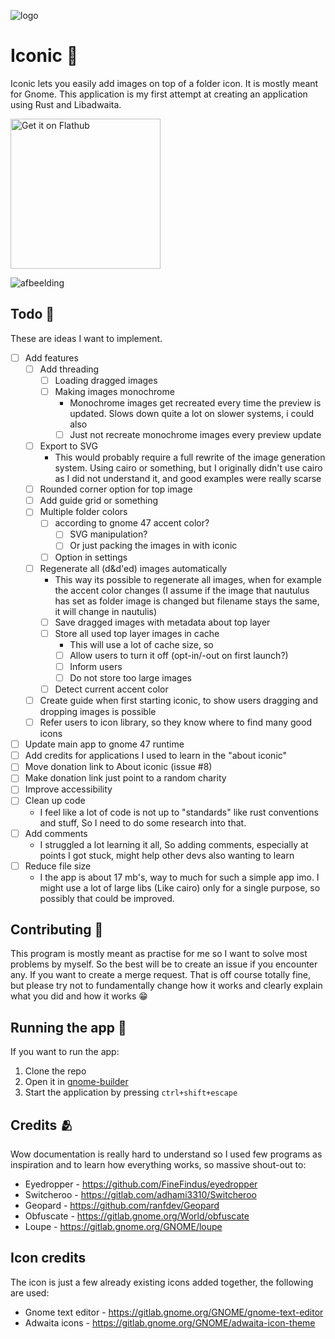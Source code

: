 ![logo](https://raw.githubusercontent.com/youpie/Folder_icon_creator/main/data/icons/nl.emphisia.icon.svg)

# Iconic 📁

Iconic lets you easily add images on top of a folder icon. It is mostly meant for Gnome. 
This application is my first attempt at creating an application using Rust and Libadwaita.

<a href='https://flathub.org/apps/details/nl.emphisia.icon'><img width='240' alt='Get it on Flathub' src='https://flathub.org/api/badge?locale=en&light'/></a>

![afbeelding](https://github.com/youpie/Iconic/blob/main/data/screenshots/Main%20screen%20dark.png?raw=true)

## Todo 📝
These are ideas I want to implement.
- [ ] Add features
    - [ ] Add threading
        - [ ] Loading dragged images
        - [ ] Making images monochrome
            - Monochrome images get recreated every time the preview is updated. Slows down quite a lot on slower systems, i could also
            - [ ] Just not recreate monochrome images every preview update
    - [ ] Export to SVG
        - This would probably require a full rewrite of the image generation system. Using cairo or something, but I originally didn't use cairo as I did not understand it, and good examples were really scarse 
    - [ ] Rounded corner option for top image
    - [ ] Add guide grid or something
    - [ ] Multiple folder colors
        - [ ] according to gnome 47 accent color?
            - [ ] SVG manipulation?
            - [ ] Or just packing the images in with iconic
        - [ ] Option in settings
    - [ ] Regenerate all (d&d'ed) images automatically
        - This way its possible to regenerate all images, when for example the accent color changes (I assume if the image that nautulus has set as folder image is changed but filename stays the same, it will change in nautulis)
        - [ ] Save dragged images with metadata about top layer
        - [ ] Store all used top layer images in cache
            - This will use a lot of cache size, so
            - [ ] Allow users to turn it off (opt-in/-out on first launch?)
            - [ ] Inform users 
            - [ ] Do not store too large images
        - [ ] Detect current accent color
    - [ ] Create guide when first starting iconic, to show users dragging and dropping images is possible
    - [ ] Refer users to icon library, so they know where to find many good icons   
- [ ] Update main app to gnome 47 runtime
- [ ] Add credits for applications I used to learn in the "about iconic"
- [ ] Move donation link to About iconic (issue #8)
- [ ] Make donation link just point to a random charity
- [ ] Improve accessibility
- [ ] Clean up code
    - I feel like a lot of code is not up to "standards" like rust conventions and stuff, So I need to do some research into that. 
- [ ] Add comments
    - I struggled a lot learning it all, So adding comments, especially at points I got stuck, might help other devs also wanting to learn 
- [ ] Reduce file size
    - I the app is about 17 mb's, way to much for such a simple app imo. I might use a lot of large libs (Like cairo) only for a single purpose, so possibly that could be improved.

## Contributing 🤝
This program is mostly meant as practise for me so I want to solve most problems by myself. So the best will be to create an issue if you encounter any.
If you want to create a merge request. That is off course totally fine, but please try not to fundamentally change how it works and clearly explain what you did and how it works 😁

## Running the app 🏃
If you want to run the app:
1. Clone the repo
2. Open it in [gnome-builder](https://flathub.org/apps/org.gnome.Builder)
3. Start the application by pressing `ctrl+shift+escape`

## Credits 🫂
Wow documentation is really hard to understand so I used few programs as inspiration and to learn how everything works, so massive shout-out to:
- Eyedropper - https://github.com/FineFindus/eyedropper
- Switcheroo - https://gitlab.com/adhami3310/Switcheroo
- Geopard - https://github.com/ranfdev/Geopard
- Obfuscate - https://gitlab.gnome.org/World/obfuscate
- Loupe - https://gitlab.gnome.org/GNOME/loupe

## Icon credits
The icon is just a few already existing icons added together, the following are used:
- Gnome text editor - https://gitlab.gnome.org/GNOME/gnome-text-editor
- Adwaita icons - https://gitlab.gnome.org/GNOME/adwaita-icon-theme

